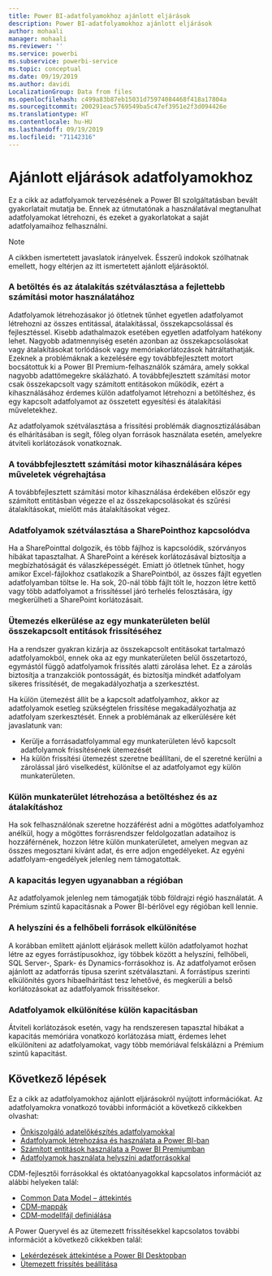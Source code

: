 ```yaml
---
title: Power BI-adatfolyamokhoz ajánlott eljárások
description: Power BI-adatfolyamokhoz ajánlott eljárások
author: mohaali
manager: mohaali
ms.reviewer: ''
ms.service: powerbi
ms.subservice: powerbi-service
ms.topic: conceptual
ms.date: 09/19/2019
ms.author: davidi
LocalizationGroup: Data from files
ms.openlocfilehash: c499a83b87eb15031d75974084468f418a17804a
ms.sourcegitcommit: 200291eac5769549ba5c47ef3951e2f3d094426e
ms.translationtype: HT
ms.contentlocale: hu-HU
ms.lasthandoff: 09/19/2019
ms.locfileid: "71142316"
---
```

# <a name="dataflows-best-practice"></a>Ajánlott eljárások adatfolyamokhoz

Ez a cikk az adatfolyamok tervezésének a Power BI szolgáltatásban bevált gyakorlatait mutatja be. Ennek az útmutatónak a használatával megtanulhat adatfolyamokat létrehozni, és ezeket a gyakorlatokat a saját adatfolyamaihoz felhasználni.

> [!NOTE]
> A cikkben ismertetett javaslatok irányelvek. Ésszerű indokok szólhatnak emellett, hogy eltérjen az itt ismertetett ajánlott eljárásoktól. 
> 
> 

### <a name="split-ingestion-and-transformation-to-use-the-enhanced-compute-engine"></a>A betöltés és az átalakítás szétválasztása a fejlettebb számítási motor használatához

Adatfolyamok létrehozásakor jó ötletnek tűnhet egyetlen adatfolyamot létrehozni az összes entitással, átalakítással, összekapcsolással és fejlesztéssel. Kisebb adathalmazok esetében egyetlen adatfolyam hatékony lehet. Nagyobb adatmennyiség esetén azonban az összekapcsolásokat vagy átalakításokat torlódások vagy memóriakorlátozások hátráltathatják. Ezeknek a problémáknak a kezelésére egy továbbfejlesztett motort bocsátottuk ki a Power BI Premium-felhasználók számára, amely sokkal nagyobb adattömegekre skálázható. A továbbfejlesztett számítási motor csak összekapcsolt vagy számított entitásokon működik, ezért a kihasználásához érdemes külön adatfolyamot létrehozni a betöltéshez, és egy kapcsolt adatfolyamot az összetett egyesítési és átalakítási műveletekhez.

Az adatfolyamok szétválasztása a frissítési problémák diagnosztizálásában és elhárításában is segít, főleg olyan források használata esetén, amelyekre átviteli korlátozások vonatkoznak.

### <a name="perform-actions-that-can-use-the-enhanced-compute-engine"></a>A továbbfejlesztett számítási motor kihasználására képes műveletek végrehajtása

A továbbfejlesztett számítási motor kihasználása érdekében először egy számított entitásban végezze el az összekapcsolásokat és szűrési átalakításokat, mielőtt más átalakításokat végez.

### <a name="split-dataflows-when-connecting-to-sharepoint"></a>Adatfolyamok szétválasztása a SharePointhoz kapcsolódva

Ha a SharePointtal dolgozik, és több fájlhoz is kapcsolódik, szórványos hibákat tapasztalhat. A SharePoint a kérések korlátozásával biztosítja a megbízhatóságát és válaszképességét. Emiatt jó ötletnek tűnhet, hogy amikor Excel-fájlokhoz csatlakozik a SharePointból, az összes fájlt egyetlen adatfolyamban töltse le. Ha sok, 20-nál több fájlt tölt le, hozzon létre kettő vagy több adatfolyamot a frissítéssel járó terhelés felosztására, így megkerülheti a SharePoint korlátozásait.

### <a name="avoid-scheduling-refresh-for-linked-entities-inside-the-same-workspace"></a>Ütemezés elkerülése az egy munkaterületen belül összekapcsolt entitások frissítéséhez

Ha a rendszer gyakran kizárja az összekapcsolt entitásokat tartalmazó adatfolyamokból, ennek oka az egy munkaterületen belül összetartozó, egymástól függő adatfolyamok frissítés alatti zárolása lehet. Ez a zárolás biztosítja a tranzakciók pontosságát, és biztosítja mindkét adatfolyam sikeres frissítését, de megakadályozhatja a szerkesztést. 

Ha külön ütemezést állít be a kapcsolt adatfolyamhoz, akkor az adatfolyamok esetleg szükségtelen frissítése megakadályozhatja az adatfolyam szerkesztését. Ennek a problémának az elkerülésére két javaslatunk van: 

* Kerülje a forrásadatfolyammal egy munkaterületen lévő kapcsolt adatfolyamok frissítésének ütemezését
* Ha külön frissítési ütemezést szeretne beállítani, de el szeretné kerülni a zárolással járó viselkedést, különítse el az adatfolyamot egy külön munkaterületen.

### <a name="create-a-separate-workspace-for-ingestion-transformation"></a>Külön munkaterület létrehozása a betöltéshez és az átalakításhoz

Ha sok felhasználónak szeretne hozzáférést adni a mögöttes adatfolyamhoz anélkül, hogy a mögöttes forrásrendszer feldolgozatlan adataihoz is hozzáférnének, hozzon létre külön munkaterületet, amelyen megvan az összes megosztani kívánt adat, és erre adjon engedélyeket. Az egyéni adatfolyam-engedélyek jelenleg nem támogatottak.

### <a name="ensure-capacity-is-in-the-same-region"></a>A kapacitás legyen ugyanabban a régióban

Az adatfolyamok jelenleg nem támogatják több földrajzi régió használatát. A Prémium szintű kapacitásnak a Power BI-bérlővel egy régióban kell lennie.

### <a name="separate-on-premises-sources-from-cloud-sources"></a>A helyszíni és a felhőbeli források elkülönítése

A korábban említett ajánlott eljárások mellett külön adatfolyamot hozhat létre az egyes forrástípusokhoz, így többek között a helyszíni, felhőbeli, SQL Server-, Spark- és Dynamics-forrásokhoz is. Az adatfolyamot erősen ajánlott az adatforrás típusa szerint szétválasztani. A forrástípus szerinti elkülönítés gyors hibaelhárítást tesz lehetővé, és megkerüli a belső korlátozásokat az adatfolyamok frissítésekor.

### <a name="separate-dataflows-into-a-separate-capacity"></a>Adatfolyamok elkülönítése külön kapacitásban

Átviteli korlátozások esetén, vagy ha rendszeresen tapasztal hibákat a kapacitás memóriára vonatkozó korlátozása miatt, érdemes lehet elkülöníteni az adatfolyamokat, vagy több memóriával felskálázni a Prémium szintű kapacitást.

## <a name="next-steps"></a>Következő lépések

Ez a cikk az adatfolyamokhoz ajánlott eljárásokról nyújtott információkat. Az adatfolyamokra vonatkozó további információt a következő cikkekben olvashat:

* [Önkiszolgáló adatelőkészítés adatfolyamokkal](service-dataflows-overview.md)
* [Adatfolyamok létrehozása és használata a Power BI-ban](service-dataflows-create-use.md)
* [Számított entitások használata a Power BI Premiumban](service-dataflows-computed-entities-premium.md)
* [Adatfolyamok használata helyszíni adatforrásokkal](service-dataflows-on-premises-gateways.md)

CDM-fejlesztői forrásokkal és oktatóanyagokkal kapcsolatos információt az alábbi helyeken talál:
* [Common Data Model – áttekintés](https://docs.microsoft.com/powerapps/common-data-model/overview)
* [CDM-mappák](https://go.microsoft.com/fwlink/?linkid=2045304)
* [CDM-modellfájl definiálása](https://go.microsoft.com/fwlink/?linkid=2045521)


A Power Queryvel és az ütemezett frissítésekkel kapcsolatos további információt a következő cikkekben talál:
* [Lekérdezések áttekintése a Power BI Desktopban](desktop-query-overview.md)
* [Ütemezett frissítés beállítása](refresh-scheduled-refresh.md)
